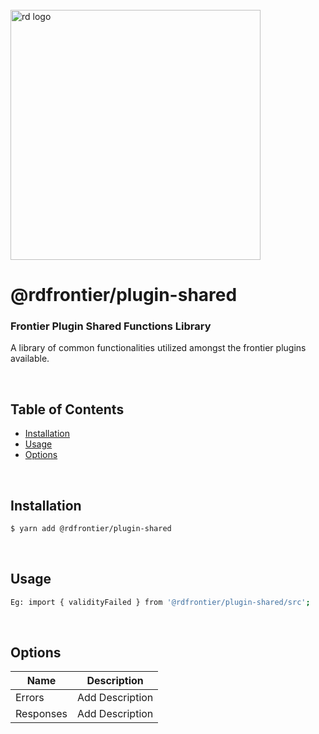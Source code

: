
<div align="left">
  <br/>
  <a href="https://www.realdecoy.com/jamaica/" title="REALDECOY">
    <img width=400px src="https://www.realdecoy.com/wp-content/uploads/2019/02/Realdecoy-logo-transparent.png" alt="rd logo">
  </a>
  <br/>
</div>

# @rdfrontier/plugin-shared

### Frontier Plugin Shared Functions Library
A library of common functionalities utilized amongst the frontier plugins available. 


&nbsp;
&nbsp;
&nbsp;
<!-- custom-toc -->
## Table of Contents

* [Installation](#install)
* [Usage](#usage)
* [Options](#options)
<!-- custom-tocstop -->

&nbsp;
&nbsp;
&nbsp;
&nbsp;

## Installation

```sh
$ yarn add @rdfrontier/plugin-shared
```

&nbsp;
&nbsp;

## Usage

```sh
Eg: import { validityFailed } from '@rdfrontier/plugin-shared/src';
```


&nbsp;
&nbsp;

## Options

| Name | Description  | 
| --- | ------------- | 
| Errors                | Add Description                                        |
| Responses             | Add Description                                         |

&nbsp;
&nbsp;
